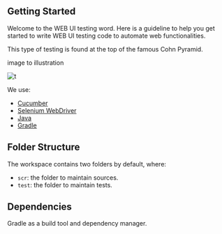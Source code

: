 ## Getting Started

Welcome to the WEB UI testing word. Here is a guideline to help you get started to write WEB UI testing code to automate web functionalities.

This type of testing is found at the top of the famous Cohn Pyramid.

image to illustration

![t](https://user-images.githubusercontent.com/63876489/155137314-8d0f0b0d-85f2-4bb0-96b6-65f12b5c1fc8.jpg)

We use:
- [Cucumber](https://cucumber.io/)
- [Selenium WebDriver](https://www.selenium.dev/documentation/webdriver/)
- [Java](https://www.java.com/)
- [Gradle](https://gradle.org/)

## Folder Structure

The workspace contains two folders by default, where:

- `scr`: the folder to maintain sources.
- `test`: the folder to maintain tests.

## Dependencies

Gradle as a build tool and dependency manager.
